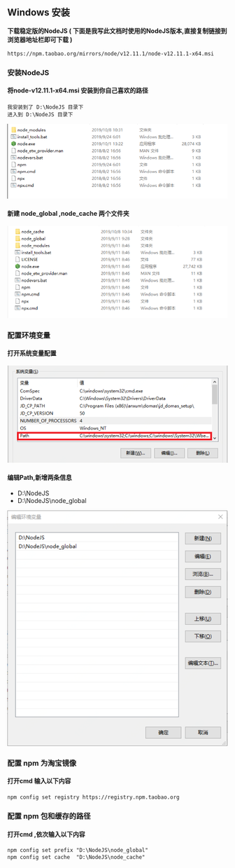 ## Windows 安装

**下载稳定版的NodeJS ( 下面是我写此文档时使用的NodeJS版本,直接复制链接到浏览器地址栏即可下载 )**

```shell
https://npm.taobao.org/mirrors/node/v12.11.1/node-v12.11.1-x64.msi 
```

### 安装NodeJS 

#### 将node-v12.11.1-x64.msi 安装到你自己喜欢的路径

```shell
我安装到了 D:\NodeJS 目录下
进入到 D:\NodeJS 目录下
```

![1570502337195](./images/1.png)

#### 新建 node_global ,node_cache 两个文件夹

![1570502612631](./images/2.png)



### 配置环境变量

#### 打开系统变量配置

![1570502810903](./images/3.png)

#### 编辑Path,新增两条信息

- D:\NodeJS
- D:\NodeJS\node_global

![1570503113576](./images/4.png)



### 配置 npm 为淘宝镜像

#### 打开cmd 输入以下内容

```shell
npm config set registry https://registry.npm.taobao.org
```



### 配置 npm 包和缓存的路径

#### 打开cmd ,依次输入以下内容

```
npm config set prefix "D:\NodeJS\node_global"
npm config set cache  "D:\NodeJS\node_cache"
```



